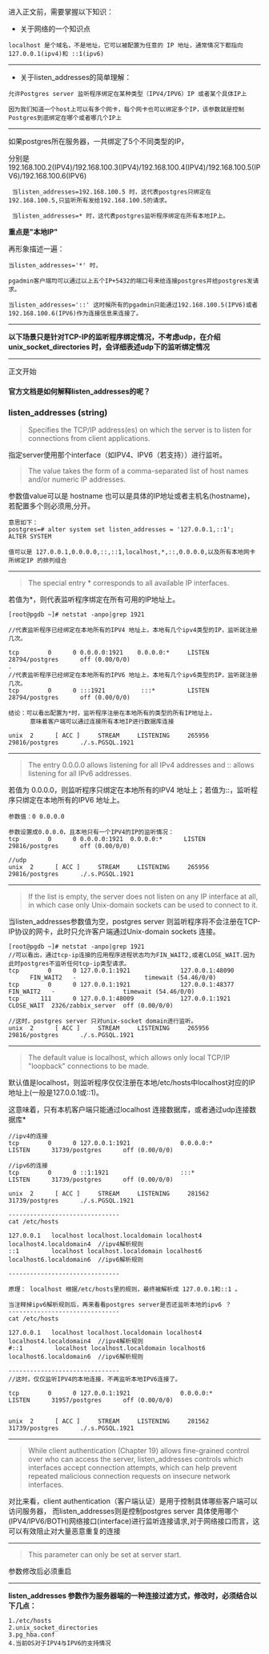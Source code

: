 进入正文前，需要掌握以下知识：

- 关于网络的一个知识点

`localhost 是个域名，不是地址，它可以被配置为任意的 IP 地址，通常情况下都指向 127.0.0.1(ipv4)和 ::1(ipv6)`

***

- 关于listen_addresses的简单理解：

 `允许Postgres server 监听程序绑定在某种类型（IPV4/IPV6）IP 或者某个具体IP上`
 
 `因为我们知道一个host上可以有多个网卡，每个网卡也可以绑定多个IP，该参数就是控制Postgres到底绑定在哪个或者哪几个IP上`

***
 
 
 如果postgres所在服务器，一共绑定了5个不同类型的IP，
 
 分别是192.168.100.2(IPV4)/192.168.100.3(IPV4)/192.168.100.4(IPV4)/192.168.100.5(IPV6)/192.168.100.6(IPV6)
 
 ` 当listen_addresses=192.168.100.5 时，这代表postgres只绑定在192.168.100.5,只监听所有发给192.168.100.5的请求。`
 
 ` 当listen_addresses=* 时，这代表postgres监听程序绑定在所有本地IP上。`
 
 **重点是"本地IP"**
 
 再形象描述一遍：
 
 ```
 当listen_addresses='*' 时，
 
 pgadmin客户端均可以通过以上五个IP+5432的端口号来给连接postgres并给postgres发请求。
 
 当listen_addresses='::' 这时候所有的pgadmin只能通过192.168.100.5(IPV6)或者192.168.100.6(IPV6)作为连接信息来连接了。
 
 ```
***

**以下场景只是针对TCP-IP的监听程序绑定情况，不考虑udp，在介绍 unix_socket_directories 时，会详细表述udp下的监听绑定情况**
 
***
正文开始

#### 官方文档是如何解释listen_addresses的呢？
 
 

### listen_addresses (string)



>Specifies the TCP/IP address(es) on which the server is to listen for connections from client applications. 

指定server使用那个interface（如IPV4、IPV6（若支持））进行监听。

>The value takes the form of a comma-separated list of host names and/or numeric IP addresses.

参数值value可以是 hostname 也可以是具体的IP地址或者主机名(hostname)，若配置多个则必须用,分开。

```
意思如下：
postgres=# alter system set listen_addresses = '127.0.0.1,::1';
ALTER SYSTEM

值可以是 127.0.0.1,0.0.0.0,::,::1,localhost,*,::,0.0.0.0,以及所有本地网卡所绑定IP 的排列组合
```

***

>The special entry * corresponds to all available IP interfaces. 

若值为*，则代表监听程序绑定在所有可用的IP地址上。

```
[root@pgdb ~]# netstat -anpo|grep 1921

//代表监听程序已经绑定在本地所有的IPV4 地址上，本地有几个ipv4类型的IP，监听就注册几次。

tcp        0      0 0.0.0.0:1921    0.0.0.0:*     LISTEN      28794/postgres      off (0.00/0/0)
.
//代表监听程序已经绑定在本地所有的IPV6 地址上，本地有几个ipv6类型的IP，监听就注册几次。
tcp        0      0 :::1921          :::*         LISTEN      28794/postgres      off (0.00/0/0)

结论：可以看出配置为*时，监听程序注册在本地所有的类型的所有IP地址上，
      意味着客户端可以通过连接所有本地IP进行数据库连接

unix  2      [ ACC ]     STREAM     LISTENING     265956 29816/postgres      ./.s.PGSQL.1921
```

***

>The entry 0.0.0.0 allows listening for all IPv4 addresses and :: allows listening for all IPv6 addresses.

若值为 0.0.0.0，则监听程序只绑定在本地所有的IPV4 地址上；若值为::，监听程序只绑定在本地所有的IPV6 地址上。

```
参数值：0 0.0.0.0

参数设置成0.0.0.0，且本地只有一个IPV4的IP的监听情况：
tcp        0      0 0.0.0.0:1921  0.0.0.0:*      LISTEN      29816/postgres      off (0.00/0/0)

//udp
unix  2      [ ACC ]     STREAM     LISTENING     265956 29816/postgres      ./.s.PGSQL.1921
```
***

>If the list is empty, the server does not listen on any IP interface at all, in which case only Unix-domain sockets can be used to connect to it.

当listen_addresses参数值为空，postgres server 则监听程序将不会注册在TCP-IP协议的网卡，此时只允许客户端通过Unix-domain sockets 连接。

```
[root@pgdb ~]# netstat -anpo|grep 1921
//可以看出，通过tcp-ip连接的应用程序进程状态均为FIN_WAIT2,或者CLOSE_WAIT.因为此时postgres不监听任何tcp-ip类型请求。
tcp        0      0 127.0.0.1:1921              127.0.0.1:48090             FIN_WAIT2   -                   timewait (54.46/0/0)
tcp        0      0 127.0.0.1:1921              127.0.0.1:48377             FIN_WAIT2   -                   timewait (54.46/0/0)
tcp      111      0 127.0.0.1:48009             127.0.0.1:1921              CLOSE_WAIT  2326/zabbix_server  off (0.00/0/0)

//这时，postgres server 只对unix-socket domain进行监听。
unix  2      [ ACC ]     STREAM     LISTENING     265956 29816/postgres      ./.s.PGSQL.1921
```
***
>The default value is localhost, which allows only local TCP/IP "loopback" connections to be made. 

默认值是localhost，则监听程序仅仅注册在本地/etc/hosts中localhost对应的IP地址上(一般是127.0.0.1或::1)。

这意味着，只有本机客户端只能通过localhost 连接数据库，或者通过udp连接数据库*

```
//ipv4的连接
tcp        0      0 127.0.0.1:1921              0.0.0.0:*                   LISTEN      31739/postgres      off (0.00/0/0)

//ipv6的连接
tcp        0      0 ::1:1921                    :::*                        LISTEN      31739/postgres      off (0.00/0/0)

unix  2      [ ACC ]     STREAM     LISTENING     281562 31739/postgres      ./.s.PGSQL.1921

-------------------------------
cat /etc/hosts

127.0.0.1   localhost localhost.localdomain localhost4 localhost4.localdomain4  //ipv4解析规则
::1         localhost localhost.localdomain localhost6 localhost6.localdomain6  //ipv6解析规则

-------------------------------

原理： localhost 根据/etc/hosts里的规则，最终被解析成 127.0.0.1和::1 。

当注释掉ipv6解析规则后，再来看看postgres server是否还监听本地的ipv6 ？
-------------------------------
cat /etc/hosts

127.0.0.1   localhost localhost.localdomain localhost4 localhost4.localdomain4  //ipv4解析规则
#::1         localhost localhost.localdomain localhost6 localhost6.localdomain6  //ipv6解析规则

-------------------------------
//这时，仅仅监听IPV4的本地连接，不再监听本地IPV6连接了。

tcp        0      0 127.0.0.1:1921              0.0.0.0:*                   LISTEN      31957/postgres      off (0.00/0/0)


unix  2      [ ACC ]     STREAM     LISTENING     281562 31739/postgres      ./.s.PGSQL.1921
```
***

>While client authentication (Chapter 19) allows fine-grained control over who can access the server, 
listen_addresses controls which interfaces accept connection attempts, which can help prevent repeated malicious connection requests on insecure network interfaces. 

对比来看，client authentication（客户端认证）是用于控制具体哪些客户端可以访问服务器，
而listen_addresses则是控制postgres server 具体使用哪个(IPV4/IPV6/BOTH)网络接口(interface)进行监听连接请求,对于网络接口而言，这可以有效阻止对大量恶意重复的连接

***

>This parameter can only be set at server start.

参数修改后必须重启

***

**listen_addresses 参数作为服务器端的一种连接过滤方式，修改时，必须结合以下几点：**


    1./etc/hosts
    2.unix_socket_directories
    3.pg_hba.conf
    4.当前OS对于IPV4与IPV6的支持情况



